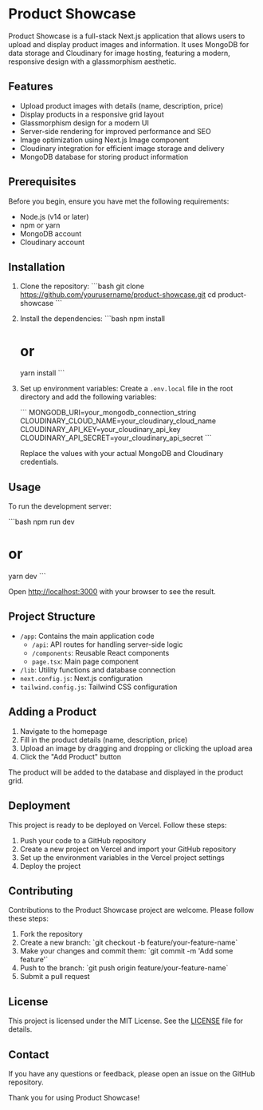 # Product Showcase

Product Showcase is a full-stack Next.js application that allows users to upload and display product images and information. It uses MongoDB for data storage and Cloudinary for image hosting, featuring a modern, responsive design with a glassmorphism aesthetic.

## Features

- Upload product images with details (name, description, price)
- Display products in a responsive grid layout
- Glassmorphism design for a modern UI
- Server-side rendering for improved performance and SEO
- Image optimization using Next.js Image component
- Cloudinary integration for efficient image storage and delivery
- MongoDB database for storing product information

## Prerequisites

Before you begin, ensure you have met the following requirements:

- Node.js (v14 or later)
- npm or yarn
- MongoDB account
- Cloudinary account

## Installation

1. Clone the repository:
   \```bash
   git clone https://github.com/yourusername/product-showcase.git
   cd product-showcase
   \```

2. Install the dependencies:
   \```bash
   npm install
   # or
   yarn install
   \```

3. Set up environment variables:
   Create a `.env.local` file in the root directory and add the following variables:

   \```
   MONGODB_URI=your_mongodb_connection_string
   CLOUDINARY_CLOUD_NAME=your_cloudinary_cloud_name
   CLOUDINARY_API_KEY=your_cloudinary_api_key
   CLOUDINARY_API_SECRET=your_cloudinary_api_secret
   \```

   Replace the values with your actual MongoDB and Cloudinary credentials.

## Usage

To run the development server:

\```bash
npm run dev
# or
yarn dev
\```

Open [http://localhost:3000](http://localhost:3000) with your browser to see the result.

## Project Structure

- `/app`: Contains the main application code
  - `/api`: API routes for handling server-side logic
  - `/components`: Reusable React components
  - `page.tsx`: Main page component
- `/lib`: Utility functions and database connection
- `next.config.js`: Next.js configuration
- `tailwind.config.js`: Tailwind CSS configuration

## Adding a Product

1. Navigate to the homepage
2. Fill in the product details (name, description, price)
3. Upload an image by dragging and dropping or clicking the upload area
4. Click the "Add Product" button

The product will be added to the database and displayed in the product grid.

## Deployment

This project is ready to be deployed on Vercel. Follow these steps:

1. Push your code to a GitHub repository
2. Create a new project on Vercel and import your GitHub repository
3. Set up the environment variables in the Vercel project settings
4. Deploy the project

## Contributing

Contributions to the Product Showcase project are welcome. Please follow these steps:

1. Fork the repository
2. Create a new branch: \`git checkout -b feature/your-feature-name\`
3. Make your changes and commit them: \`git commit -m 'Add some feature'\`
4. Push to the branch: \`git push origin feature/your-feature-name\`
5. Submit a pull request

## License

This project is licensed under the MIT License. See the [LICENSE](LICENSE) file for details.

## Contact

If you have any questions or feedback, please open an issue on the GitHub repository.

Thank you for using Product Showcase!

